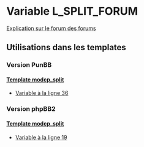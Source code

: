 # Variable L_SPLIT_FORUM
[Explication sur le forum des forums](http://forum.forumactif.com/t294113-listing-des-variables#L_SPLIT_FORUM)
## Utilisations dans les templates
### Version PunBB
#### [Template modcp_split](punbb/modcp_split.md)
* [Variable à la ligne 36](../punbb/modcp_split.tpl#L36)
### Version phpBB2
#### [Template modcp_split](subsilver/modcp_split.md)
* [Variable à la ligne 19](../subsilver/modcp_split.tpl#L19)